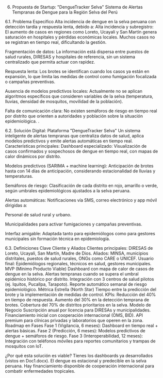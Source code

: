 6. Propuesta de Startup: "DengueTracker Selva"
Sistema de Alertas Tempranas de Dengue para la Región Selva del Perú

6.1. Problema Específico
Alta incidencia de dengue en la selva peruana con detección tardía y respuesta lenta, debido a:
Alta incidencia y subregistro: El aumento de casos en regiones como Loreto, Ucayali y San Martín genera saturación en hospitales y pérdidas económicas locales. Muchos casos no se registran en tiempo real, dificultando la gestión.


Fragmentación de datos: La información está dispersa entre puestos de salud rurales, DIRESAS y hospitales de referencia, sin un sistema centralizado que permita actuar con rapidez.


Respuesta lenta: Los brotes se identifican cuando los casos ya están en expansión, lo que limita las medidas de control como fumigación focalizada o campañas preventivas.


Ausencia de modelos predictivos locales: Actualmente no se aplican algoritmos específicos que consideren variables de la selva (temperatura, lluvias, densidad de mosquitos, movilidad de la población).


Falta de comunicación clara: No existen semáforos de riesgo en tiempo real por distrito que orienten a autoridades y población sobre la situación epidemiológica.
.

6.2. Solución Digital: Plataforma "DengueTracker Selva"
Un sistema inteligente de alertas tempranas que centraliza datos de salud, aplica modelos predictivos y emite alertas automáticas en tiempo real.
Características principales:
Dashboard especializado: Visualización de casos confirmados y sospechosos de dengue en tiempo real, con mapas de calor dinámicos por distrito.


Modelos predictivos (SARIMA + machine learning): Anticipación de brotes hasta con 14 días de anticipación, considerando estacionalidad de lluvias y temperaturas.


Semáforos de riesgo: Clasificación de cada distrito en rojo, amarillo o verde, según umbrales epidemiológicos ajustados a la selva peruana.


Alertas automáticas: Notificaciones vía SMS, correo electrónico y app móvil dirigidas a:


Personal de salud rural y urbano.


Municipalidades para activar fumigaciones y campañas preventivas.


Interfaz amigable: Adaptada tanto para epidemiólogos como para gestores municipales sin formación técnica en epidemiología.

6.3. Definiciones Clave
Cliente y Aliados
Clientes principales: DIRESAS de Loreto, Ucayali, San Martín, Madre de Dios.
Aliados: MINSA, municipios distritales, puestos de salud rurales, ONGs como CARE o UNICEF.
Usuario final: Epidemiólogos regionales, técnicos en salud, gestores municipales.
MVP (Mínimo Producto Viable)
Dashboard con mapa de calor de casos de dengue en la selva.
Alertas tempranas cuando se supera el umbral epidémico histórico por distrito.
Integración con 3 centros de salud pilotos (ej. Iquitos, Pucallpa, Tarapoto).
Reporte automático semanal de riesgo epidemiológico.
Métrica Estrella (North Star)
Tiempo entre la predicción del brote y la implementación de medidas de control.
KPIs:
Reducción del 40% en tiempo de respuesta.
Aumento del 30% en la detección temprana de brotes.
Cobertura del 70% de distritos prioritarios en la selva.
Modelo de Negocio
Suscripción anual por licencia para DIRESAs y municipalidades.
Financiamiento inicial con cooperación internacional (OMS, BID).
API premium para clínicas privadas y laboratorios que operen en la zona.
Roadmap en Fases
Fase 1 (Vigilancia, 6 meses): Dashboard en tiempo real + alertas básicas.
Fase 2 (Predicción, 6 meses): Modelos predictivos de dengue + semáforos de riesgo.
Fase 3 (Interoperabilidad, 12 meses): Integración con teléfonos móviles para reportes comunitarios y trampas de mosquitos con IoT.

¿Por qué esta solución es viable?
Tienes los dashboards ya desarrollados (vistos en Doc1.docx).
El dengue es estacional y predecible en la selva peruana.
Hay financiamiento disponible de cooperación internacional para combatir enfermedades tropicales.

